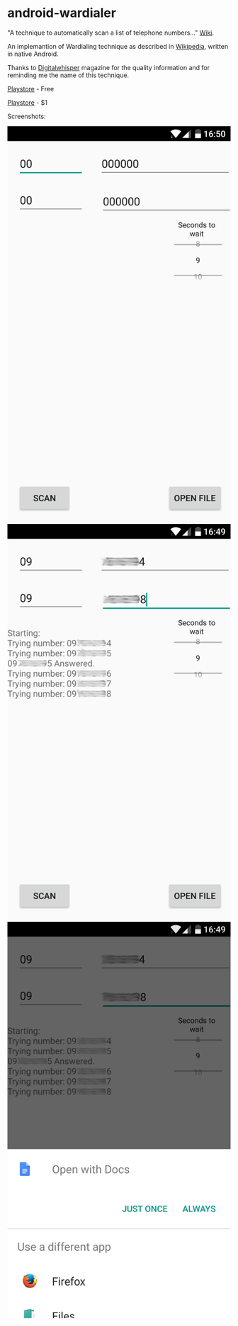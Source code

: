 # android-wardialer
"A technique to automatically scan a list of telephone numbers..." [Wiki](https://wikipedia.org/wiki/War_dialing).

An implemantion of Wardialing technique as described in [Wikipedia](https://wikipedia.org/wiki/War_dialing), written in native Android.

Thanks to [Digitalwhisper](https://www.digitalwhisper.co.il) magazine for the quality information and for reminding me the name of this technique.

[Playstore](https://play.google.com/store/apps/details?id=com.bergereden.wardialerfree) - Free

[Playstore](https://play.google.com/store/apps/details?id=com.tiger.wardialer) - $1

Screenshots:

![alt text](Screenshot_first.png)
![alt text](Screenshot_blurred.png)
![alt text](Screenshot_blurred0.png)

